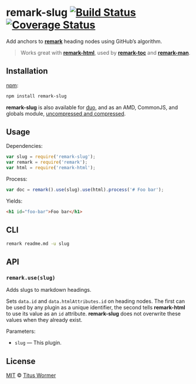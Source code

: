 # remark-slug [![Build Status][travis-badge]][travis] [![Coverage Status][codecov-badge]][codecov]

Add anchors to [**remark**][remark] heading nodes using GitHub’s
algorithm.

> Works great with [**remark-html**][remark-html],
> used by [**remark-toc**][remark-toc] and
> [**remark-man**][remark-man].

## Installation

[npm][npm-install]:

```bash
npm install remark-slug
```

**remark-slug** is also available for [duo][duo-install], and as an
AMD, CommonJS, and globals module, [uncompressed and compressed][releases].

## Usage

Dependencies:

```javascript
var slug = require('remark-slug');
var remark = require('remark');
var html = require('remark-html');
```

Process:

```javascript
var doc = remark().use(slug).use(html).process('# Foo bar');
```

Yields:

```html
<h1 id="foo-bar">Foo bar</h1>
```

## CLI

```bash
remark readme.md -u slug
```

## API

### `remark.use(slug)`

Adds slugs to markdown headings.

Sets `data.id` and `data.htmlAttributes.id` on heading nodes. The first can be
used by any plugin as a unique identifier, the second tells **remark-html** to
use its value as an `id` attribute. **remark-slug** does not overwrite these
values when they already exist.

Parameters:

*   `slug` — This plugin.

## License

[MIT][license] © [Titus Wormer][author]

<!-- Definitions -->

[travis-badge]: https://img.shields.io/travis/wooorm/remark-slug.svg

[travis]: https://travis-ci.org/wooorm/remark-slug

[codecov-badge]: https://img.shields.io/codecov/c/github/wooorm/remark-slug.svg

[codecov]: https://codecov.io/github/wooorm/remark-slug

[npm-install]: https://docs.npmjs.com/cli/install

[duo-install]: http://duojs.org/#getting-started

[releases]: https://github.com/wooorm/remark-slug/releases

[license]: LICENSE

[author]: http://wooorm.com

[remark]: https://github.com/wooorm/remark

[remark-html]: https://github.com/wooorm/remark-html

[remark-toc]: https://github.com/wooorm/remark-toc

[remark-man]: https://github.com/wooorm/remark-man
